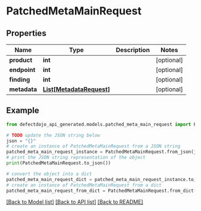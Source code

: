 # PatchedMetaMainRequest


## Properties

Name | Type | Description | Notes
------------ | ------------- | ------------- | -------------
**product** | **int** |  | [optional] 
**endpoint** | **int** |  | [optional] 
**finding** | **int** |  | [optional] 
**metadata** | [**List[MetadataRequest]**](MetadataRequest.md) |  | [optional] 

## Example

```python
from defectdojo_api_generated.models.patched_meta_main_request import PatchedMetaMainRequest

# TODO update the JSON string below
json = "{}"
# create an instance of PatchedMetaMainRequest from a JSON string
patched_meta_main_request_instance = PatchedMetaMainRequest.from_json(json)
# print the JSON string representation of the object
print(PatchedMetaMainRequest.to_json())

# convert the object into a dict
patched_meta_main_request_dict = patched_meta_main_request_instance.to_dict()
# create an instance of PatchedMetaMainRequest from a dict
patched_meta_main_request_from_dict = PatchedMetaMainRequest.from_dict(patched_meta_main_request_dict)
```
[[Back to Model list]](../README.md#documentation-for-models) [[Back to API list]](../README.md#documentation-for-api-endpoints) [[Back to README]](../README.md)


